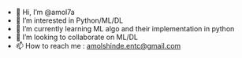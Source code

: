 - 👋 Hi, I’m @amol7a
- 👀 I’m interested in Python/ML/DL
- 🌱 I’m currently learning ML algo and their implementation in python
- 💞️ I’m looking to collaborate on ML/DL
- 📫 How to reach me : amolshinde.entc@gmail.com

<!---
amol7a/amol7a is a ✨ special ✨ repository because its `README.md` (this file) appears on your GitHub profile.
You can click the Preview link to take a look at your changes.
--->
